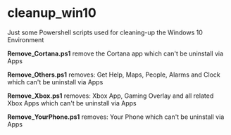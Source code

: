 # cleanup_win10

Just some Powershell scripts used for cleaning-up the Windows 10 Environment

**Remove_Cortana.ps1** remove the Cortana app which can't be uninstall via Apps

**Remove_Others.ps1** removes: Get Help, Maps, People, Alarms and Clock which can't be uninstall via Apps

**Remove_Xbox.ps1** removes: Xbox App, Gaming Overlay and all related Xbox Apps which can't be uninstall via Apps

**Remove_YourPhone.ps1** removes: Your Phone which can't be uninstall via Apps
